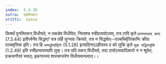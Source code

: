 ```yaml
---
index:  5.4.39
sutra:  मृदस्तिकन्
vritti:  nyasa
---
```


किमर्थं पुनस्तिकन् विधीयते, न तकन्नेव विधीयेत, नित्यश्च स्त्रीप्रत्ययोऽयम्, तत्र टापि कृते `प्रत्ययस्थात् कात्` (7.3.44) इतीत्त्वेनैव सिद्धम्? यत्र तर्हि लुग्भावः क्रियते, तत्र न सिद्ध्येत्--पञ्चभिर्मृत्तिकाभिः क्रीतः पञ्चमृत्तिक इति। तत्र हि `अष्यर्द्धपर्वद्विगोः` (5.1.28) इत्यादिनाऽऽर्हीयस्य ठ
को लुकि कृते `लुक् तद्धितलुकि` (1.2.49) इति स्त्रीप्रत्ययस्यापि लुक्। तत्र यदि तकन् विधीयते, तदा टापोऽभावादिकारो न न श्रूयेत, प्रक्रयागौरवं स्यात्; इकगारस्य शास्त्रान्तरेण विधीयमानत्वात्।।

